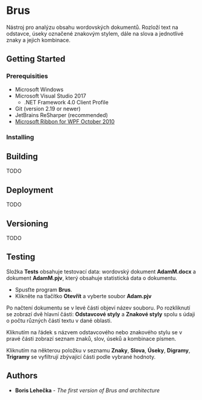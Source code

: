 # Brus

Nástroj pro analýzu obsahu wordovských dokumentů. Rozloží text na odstavce, úseky označené znakovým stylem, dále na slova a jednotlivé znaky a jejich kombinace.

## Getting Started
### Prerequisities

- Microsoft Windows
- Microsoft Visual Studio 2017
  - .NET Framework 4.0 Client Profile
- Git (version 2.19 or newer)
- JetBrains ReSharper (recommended)
- [Microsoft Ribbon for WPF October 2010](https://www.microsoft.com/en-us/download/details.aspx?id=11877) 

### Installing

## Building

TODO

## Deployment

TODO

## Versioning

TODO

## Testing

Složka **Tests** obsahuje testovací data: wordovský dokument **AdamM.docx** a dokument **AdamM.pjv**, který obsahuje statistická data o dokumentu.

-  Spusťte program **Brus**.
-  Klikněte na tlačítko **Otevřít** a vyberte soubor **Adam.pjv**

Po načtení dokumentu se v levé části objeví název souboru. Po rozkliknutí se zobrazí dvě hlavní části: **Odstavcové styly** a **Znakové styly** spolu s údaji o počtu různých částí textu v dané oblasti.

Kliknutím na řádek s názvem odstavcového nebo znakového stylu se v pravé části zobrazí seznam znaků, slov, úseků a kombinace písmen.

Kliknutím na některou položku v seznamu **Znaky**, **Slova**, **Úseky**, **Digramy**, **Trigramy** se vyfiltrují zbývající části podle vybrané hodnoty.


## Authors

* **Boris Lehečka** - *The first version of Brus and architecture* 
